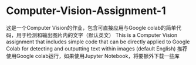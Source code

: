 # Computer-Vision-Assignment-1
这是一个Computer Vision的作业，包含可直接应用与Google colab的简单代码，用于检测和输出图片内的文字（默认英文）
This is a Computer Vision assignment that includes simple code that can be directly applied to Google Colab for detecting and outputting text within images (default English)
推荐使用Google colab运行，如果使用Jupyter Notebook，将要额外下载一些库
